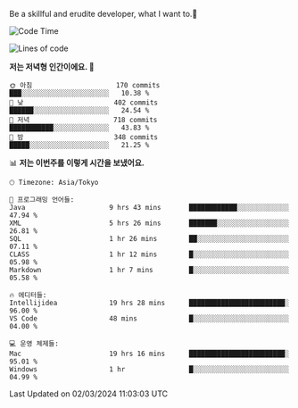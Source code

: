 Be a skillful and erudite developer, what I want to.👶

<!--START_SECTION:waka-->
![Code Time](http://img.shields.io/badge/Code%20Time-464%20hrs%2035%20mins-blue)

![Lines of code](https://img.shields.io/badge/%EC%A0%80%EB%8A%94%20%EC%97%AC%ED%83%9C%EA%B9%8C%EC%A7%80%20-778.7%20thousand%20%EC%A4%84%EC%9D%98%20%EC%BD%94%EB%93%9C%EB%A5%BC%20%EC%9E%91%EC%84%B1%ED%96%88%EC%96%B4%EC%9A%94.-blue)

**저는 저녁형 인간이에요. 🦉** 

```text
🌞 아침                     170 commits         ███░░░░░░░░░░░░░░░░░░░░░░   10.38 % 
🌆 낮　                     402 commits         ██████░░░░░░░░░░░░░░░░░░░   24.54 % 
🌃 저녁                     718 commits         ███████████░░░░░░░░░░░░░░   43.83 % 
🌙 밤　                     348 commits         █████░░░░░░░░░░░░░░░░░░░░   21.25 % 
```


📊 **저는 이번주를 이렇게 시간을 보냈어요.** 

```text
🕑︎ Timezone: Asia/Tokyo

💬 프로그래밍 언어들: 
Java                     9 hrs 43 mins       ████████████░░░░░░░░░░░░░   47.94 % 
XML                      5 hrs 26 mins       ███████░░░░░░░░░░░░░░░░░░   26.81 % 
SQL                      1 hr 26 mins        ██░░░░░░░░░░░░░░░░░░░░░░░   07.11 % 
CLASS                    1 hr 12 mins        █░░░░░░░░░░░░░░░░░░░░░░░░   05.98 % 
Markdown                 1 hr 7 mins         █░░░░░░░░░░░░░░░░░░░░░░░░   05.58 % 

🔥 에디터들: 
Intellijidea             19 hrs 28 mins      ████████████████████████░   96.00 % 
VS Code                  48 mins             █░░░░░░░░░░░░░░░░░░░░░░░░   04.00 % 

💻 운영 체제들: 
Mac                      19 hrs 16 mins      ████████████████████████░   95.01 % 
Windows                  1 hr                █░░░░░░░░░░░░░░░░░░░░░░░░   04.99 % 
```


 Last Updated on 02/03/2024 11:03:03 UTC
<!--END_SECTION:waka-->
